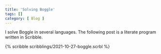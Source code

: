 ```yaml
---
title: 'Solving Boggle'
tags: []
category: [ Blog ]
---
```


I solve Boggle in several languages. The following post is a literate program
written in Scribble.

{% scribble scribblings/2021-10-27-boggle.scrbl %}
